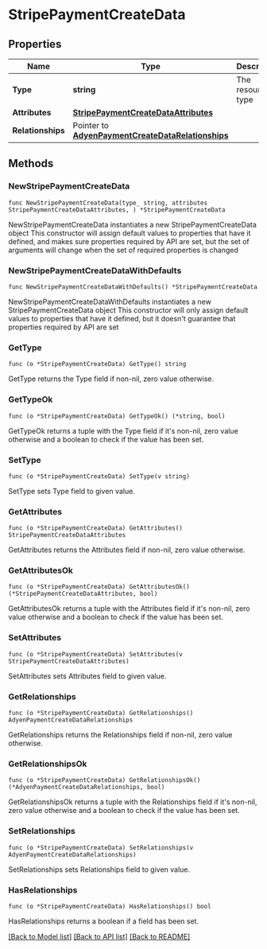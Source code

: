 # StripePaymentCreateData

## Properties

Name | Type | Description | Notes
------------ | ------------- | ------------- | -------------
**Type** | **string** | The resource&#39;s type | [default to "stripe_payments"]
**Attributes** | [**StripePaymentCreateDataAttributes**](StripePaymentCreateDataAttributes.md) |  | 
**Relationships** | Pointer to [**AdyenPaymentCreateDataRelationships**](AdyenPaymentCreateDataRelationships.md) |  | [optional] 

## Methods

### NewStripePaymentCreateData

`func NewStripePaymentCreateData(type_ string, attributes StripePaymentCreateDataAttributes, ) *StripePaymentCreateData`

NewStripePaymentCreateData instantiates a new StripePaymentCreateData object
This constructor will assign default values to properties that have it defined,
and makes sure properties required by API are set, but the set of arguments
will change when the set of required properties is changed

### NewStripePaymentCreateDataWithDefaults

`func NewStripePaymentCreateDataWithDefaults() *StripePaymentCreateData`

NewStripePaymentCreateDataWithDefaults instantiates a new StripePaymentCreateData object
This constructor will only assign default values to properties that have it defined,
but it doesn't guarantee that properties required by API are set

### GetType

`func (o *StripePaymentCreateData) GetType() string`

GetType returns the Type field if non-nil, zero value otherwise.

### GetTypeOk

`func (o *StripePaymentCreateData) GetTypeOk() (*string, bool)`

GetTypeOk returns a tuple with the Type field if it's non-nil, zero value otherwise
and a boolean to check if the value has been set.

### SetType

`func (o *StripePaymentCreateData) SetType(v string)`

SetType sets Type field to given value.


### GetAttributes

`func (o *StripePaymentCreateData) GetAttributes() StripePaymentCreateDataAttributes`

GetAttributes returns the Attributes field if non-nil, zero value otherwise.

### GetAttributesOk

`func (o *StripePaymentCreateData) GetAttributesOk() (*StripePaymentCreateDataAttributes, bool)`

GetAttributesOk returns a tuple with the Attributes field if it's non-nil, zero value otherwise
and a boolean to check if the value has been set.

### SetAttributes

`func (o *StripePaymentCreateData) SetAttributes(v StripePaymentCreateDataAttributes)`

SetAttributes sets Attributes field to given value.


### GetRelationships

`func (o *StripePaymentCreateData) GetRelationships() AdyenPaymentCreateDataRelationships`

GetRelationships returns the Relationships field if non-nil, zero value otherwise.

### GetRelationshipsOk

`func (o *StripePaymentCreateData) GetRelationshipsOk() (*AdyenPaymentCreateDataRelationships, bool)`

GetRelationshipsOk returns a tuple with the Relationships field if it's non-nil, zero value otherwise
and a boolean to check if the value has been set.

### SetRelationships

`func (o *StripePaymentCreateData) SetRelationships(v AdyenPaymentCreateDataRelationships)`

SetRelationships sets Relationships field to given value.

### HasRelationships

`func (o *StripePaymentCreateData) HasRelationships() bool`

HasRelationships returns a boolean if a field has been set.


[[Back to Model list]](../README.md#documentation-for-models) [[Back to API list]](../README.md#documentation-for-api-endpoints) [[Back to README]](../README.md)


